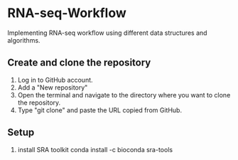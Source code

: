 # RNA-seq-Workflow

Implementing RNA-seq workflow using different data structures and algorithms.

## Create and clone the repository

1. Log in to GitHub account.
2. Add a "New repository"
3. Open the terminal and navigate to the directory where you want to clone the repository.
4. Type "git clone" and paste the URL copied from GitHub.

## Setup

1. install SRA toolkit conda install -c bioconda sra-tools
